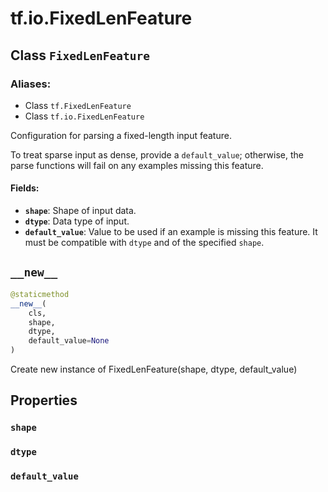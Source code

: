 <div itemscope itemtype="http://developers.google.com/ReferenceObject">
<meta itemprop="name" content="tf.io.FixedLenFeature" />
<meta itemprop="path" content="Stable" />
<meta itemprop="property" content="shape"/>
<meta itemprop="property" content="dtype"/>
<meta itemprop="property" content="default_value"/>
<meta itemprop="property" content="__new__"/>
</div>

# tf.io.FixedLenFeature

## Class `FixedLenFeature`



### Aliases:

* Class `tf.FixedLenFeature`
* Class `tf.io.FixedLenFeature`

Configuration for parsing a fixed-length input feature.

To treat sparse input as dense, provide a `default_value`; otherwise,
the parse functions will fail on any examples missing this feature.

#### Fields:

* <b>`shape`</b>: Shape of input data.
* <b>`dtype`</b>: Data type of input.
* <b>`default_value`</b>: Value to be used if an example is missing this feature. It
      must be compatible with `dtype` and of the specified `shape`.

<h2 id="__new__"><code>__new__</code></h2>

``` python
@staticmethod
__new__(
    cls,
    shape,
    dtype,
    default_value=None
)
```

Create new instance of FixedLenFeature(shape, dtype, default_value)



## Properties

<h3 id="shape"><code>shape</code></h3>



<h3 id="dtype"><code>dtype</code></h3>



<h3 id="default_value"><code>default_value</code></h3>





